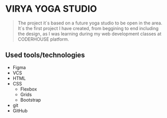 # VIRYA YOGA STUDIO
> The project it´s based on a future yoga studio to be open in the area. It´s the first project I have created, from beggining to end including the design, as I was learning during my web development classes at CODERHOUSE platform.

## Used tools/technologies
- Figma
- VCS
- HTML
- CSS
	- Flexbox
	- Grids
	- Bootstrap
- git
- GitHub
